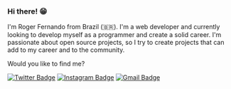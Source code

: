 ### Hi there! 😁

I'm Roger Fernando from Brazil (🇧🇷). I'm a web developer and currently looking to develop myself as a programmer and create a solid career. I'm passionate about open source projects, so I try to create projects that can add to my career and to the community.

Would you like to find me?

[![Twitter Badge](https://img.shields.io/badge/-@rogerflan-00875f?style=flat-square&labelColor=00875f&logo=twitter&logoColor=white&link=https://twitter.com/rogerflan)](https://twitter.com/rogerflan) 
[![Instagram Badge](https://img.shields.io/badge/-@rogerflan-00875f?style=flat-square&logo=instagram&logoColor=white&link=https://www.instagram.com/rogerflan)](https://www.instagram.com/rogerflan) 
[![Gmail Badge](https://img.shields.io/badge/-rogerfernandoluiz@gmail.com-00875f?style=flat-square&logo=Gmail&logoColor=white&link=mailto:rogerfernandoluiz@gmail.com)](mailto:rogerfernandoluiz@gmail.com)
